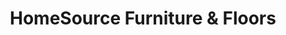 ---
title: "HomeSource Furniture & Floors"
url: /spearfish/homesource-furniture-and-floors-north-12th-street/
shop: furniture
---
